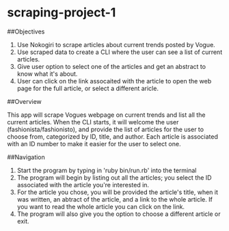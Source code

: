 # scraping-project-1

##Objectives

1. Use Nokogiri to scrape articles about current trends posted by Vogue.
2. Use scraped data to create a CLI where the user can see a list of current articles.
3. Give user option to select one of the articles and get an abstract to know what it's about.
4. User can click on the link assocaited with the article to open the web page for the full article, or select a different aricle.

##Overview

  This app will scrape Vogues webpage on current trends and list all the current articles. When the CLI starts, it will welcome the user (fashionista/fashionisto), and provide the list of articles for the user to choose from, categorized by ID, title, and author. Each article is associated with an ID number to make it easier for the user to select one.

##Navigation

1. Start the program by typing in 'ruby bin/run.rb' into the terminal
2. The program will begin by listing out all the articles; you select the ID associated with the article you're interested in.
3. For the article you chose, you will be provided the article's title, when it was written, an abtract of the article, and a link to the whole article. If you want to read the whole article you can click on the link.
4. The program will also give you the option to choose a different article or exit.